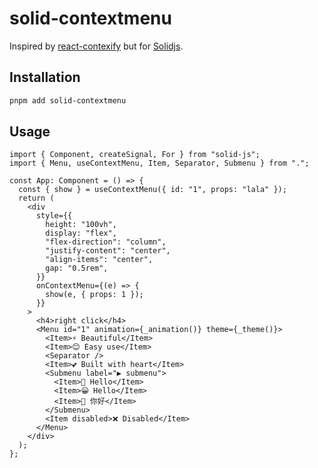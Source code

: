 # solid-contextmenu

Inspired by [react-contexify](https://github.com/fkhadra/react-contexify) but for [Solidjs](https://solidjs.com).

## Installation

```bash
pnpm add solid-contextmenu
```

## Usage

```tsx
import { Component, createSignal, For } from "solid-js";
import { Menu, useContextMenu, Item, Separator, Submenu } from ".";

const App: Component = () => {
  const { show } = useContextMenu({ id: "1", props: "lala" });
  return (
    <div
      style={{
        height: "100vh",
        display: "flex",
        "flex-direction": "column",
        "justify-content": "center",
        "align-items": "center",
        gap: "0.5rem",
      }}
      onContextMenu={(e) => {
        show(e, { props: 1 });
      }}
    >
      <h4>right click</h4>
      <Menu id="1" animation={_animation()} theme={_theme()}>
        <Item>⚡ Beautiful</Item>
        <Item>😊 Easy use</Item>
        <Separator />
        <Item>💕 Built with heart</Item>
        <Submenu label="▶️ submenu">
          <Item>👋 Hello</Item>
          <Item>😀 Hello</Item>
          <Item>🤝 你好</Item>
        </Submenu>
        <Item disabled>❌ Disabled</Item>
      </Menu>
    </div>
  );
};
```
